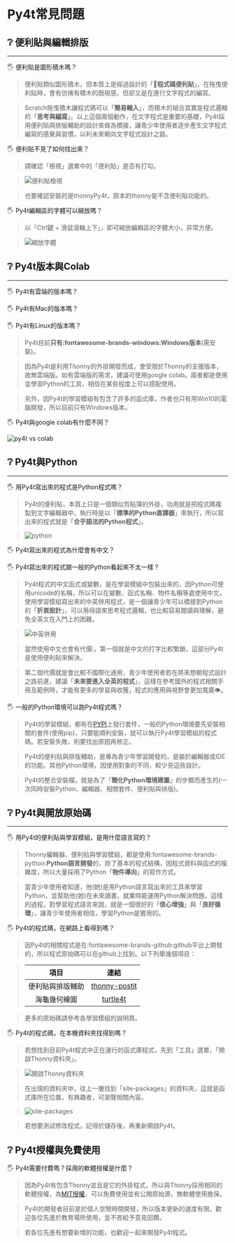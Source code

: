 # Py4t常見問題



## ❔ 便利貼與編輯排版

--------------------------------

🖐️ 便利貼是圖形積木嗎？

> 便利貼類似圖形積木，但本質上是經過設計的「**🔖程式碼便利貼**」，在拖曳便利貼時，會有彷彿有積木的既視感，但卻又是在進行文字程式的編寫。

> Scratch拖曳積木讓程式碼可以「**簡易輸入**」，而積木的組合其實是程式邏輯的「**思考與編寫**」。以上這個兩個動作，在文字程式是重要的基礎，Py4t採用便利貼與排版輔助的設計來做為橋接，讓青少年使用者逐步產生文字程式編寫的感覺與習慣，以利未來朝向文字程式設計之路。


🖐️ 便利貼不見了如何找出來？

> 請確認「檢視」選單中的「便利貼」是否有打勾。

> ![便利貼檢視](postit_view.jpg)

> 也要確認安裝的是thonnyPy4t，原本的thonny是不含便利貼功能的。


🖐️ Py4t編輯區的字體可以縮放嗎？

> 以「Ctrl鍵 + 滑鼠滾輪上下」，即可縮放編輯區的字體大小，非常方便。 

> ![縮放字體](zoom_font.jpg)



     

## ❔ Py4t版本與Colab

--------------------------------


🖐️ Py4t有雲端的版本嗎？

🖐️ Py4t有Mac的版本嗎？

🖐️ Py4t有Linux的版本嗎？


> Py4t目前**只有:fontawesome-brands-windows:Windows版本**(需安裝)。

> 因為Py4t是利用Thonny的外掛開發而成，會受限於Thonny的支援版本，故無雲端版。如有雲端版的需求，建議可使用google colab。兩者都是使用並學習Python的工具，相信在某些程度上可以搭配使用。

> 另外，因Py4t的學習模組有包含了許多的函式庫，作者也只有用Win10的電腦開發，所以目前只有Windows版本。


🖐️ Py4t與google colab有什麼不同？

![py4t vs colab](py4t_vs_colab.jpg)


    


## ❔ Py4t與Python

--------------------------------


🖐️ 用Py4t寫出來的程式是Python程式嗎？

> Py4t的便利貼，本質上只是一個類似剪貼簿的外掛，功用就是把程式碼複製到文字編輯器中，執行時是以「**標準的Python直譯器**」來執行，所以寫出來的程式就是「**合乎語法的Python程式**」。

> ![python](bundled_python.jpg)

🖐️ Py4t寫出來的程式為什麼會有中文？

🖐️ Py4t寫出來的程式跟一般的Python看起來不太一樣？

> Py4t程式的中文函式或變數，是在學習模組中包裝出來的，因Python可使用unicode的名稱，所以可以在變數、函式名稱、物件名稱等處使用中文。使用學習模組寫出來的中英併用程式，是一個讓青少年可以橋接到Python的「**折衷設計**」，可以用母語來思考程式邏輯，也比較容易閱讀與理解，避免全英文在入門上的困難。

> ![中英併用](bilingual.jpg)


> 當然使用中文也會有代價❕，第一個就是中文的打字比較繁鎖，這部分Py4t是使用便利貼來解決。

> 第二個代價就是會比較不國際化通用，青少年使用者若在將來想朝程式設計之路前進，建議「**未來要進入全英的程式**」，這樣在參考國外的程式相關手冊及範例時，才能有更多的學習與收獲，程式的應用與視野會更加寬廣👁️。

🖐️ 一般的Python環境可以跑Py4t程式嗎？

> Py4t的學習模組，都有在[PYPI](https://pypi.org/)上發行套件，一般的Python環境要先安裝相關的套件(使用pip)，只要能順利安裝，就可以執行Py4t學習模組的程式碼。若安裝失敗，則要找出原因再修正。

> Py4t的便利貼與排版輔助，是專為青少年學習開發的，是屬於編輯器或IDE的功能。其他Python環境，因使用對象的不同，較少見這些設計。

> Py4t的整合安裝檔，就是為了「**簡化Python環境建置**」的步驟而產生的(一次同時安裝Python、編輯器、相關套件、便利貼與排版)。



## ❔ Py4t與開放原始碼

--------------------------------


🖐️ 用Py4t的便利貼與學習模組，是用什麼語言寫的？

> Thonny編輯器、便利貼與學習模組，都是使用:fontawesome-brands-python:**Python語言開發**的，除了基本的程式結構，因程式資料與函式的複雜度，所以大量採用了Python「**物件導向**」的寫作方式。



> 當青少年使用者知道，他(她)是用Python語言寫出來的工具來學習Python，並幫助他(她)在未來讀書、就業時能運用Python解決問題。這樣的過程，對學習程式語言來說，就是一個很好的「**信心增強**」與「**良好循環**」，讓青少年使用者相信，學習Python是實用的。



🖐️ Py4t的程式碼，在網路上看得到嗎？

> 因Py4t的相關程式是在:fontawesome-brands-github:github平台上開發的，所以程式原始碼可以在github上找到。以下列舉幾個項目：

>   | 項目                             | 連結                                                              |
>   | :-----------:                    | :------------------------------------:                            |
>   | 便利貼與排版輔助   | [thonny-postit](https://github.com/beardad1975/thonny-postit)           |
>   | 海龜幾何繪圖   | [turtle4t](https://github.com/beardad1975/turtle4t)           |

>更多的原始碼請參考各學習模組的說明頁。


🖐️ Py4t的程式碼，在本機資料夾找得到嗎？

>    若想找到目前Py4t程式中正在運行的函式庫程式，先到「工具」選單，「開啟Thonny資料夾」。

>    ![開啟Thonny資料夾](open_thonny_dir.jpg)

>    在出現的資料夾中，往上一層找到「site-packages」的資料夾，這就是函式庫所在位置，有興趣者，可瀏覽相關內容。

>    ![site-packages](site_packages.jpg)

>    若想要測試修改程式，記得於儲存後，再重新開啟Py4t。


## ❔ Py4t授權與免費使用

🖐️ Py4t需要付費嗎？採用的軟體授權是什麼？



> 因為Py4t有包含Thonny並且是它的外掛程式，所以與Thonny採用相同的軟體授權，為[MIT授權](https://github.com/beardad1975/py4t/blob/master/LICENSE.txt)，可以免費使用並有公開原始源，無軟體使用擔保。

> Py4t的開發者目前是於個人空閒時間開發，所以版本更新的速度有限。歡迎各位先進於教育場所使用，並不吝給予意見回饋。

> 若各位先進有想要新增的功能，也歡迎一起來開發Py4t程式。

